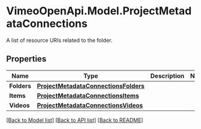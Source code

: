 # VimeoOpenApi.Model.ProjectMetadataConnections
A list of resource URIs related to the folder.
## Properties

Name | Type | Description | Notes
------------ | ------------- | ------------- | -------------
**Folders** | [**ProjectMetadataConnectionsFolders**](ProjectMetadataConnectionsFolders.md) |  | 
**Items** | [**ProjectMetadataConnectionsItems**](ProjectMetadataConnectionsItems.md) |  | 
**Videos** | [**ProjectMetadataConnectionsVideos**](ProjectMetadataConnectionsVideos.md) |  | 

[[Back to Model list]](../README.md#documentation-for-models) [[Back to API list]](../README.md#documentation-for-api-endpoints) [[Back to README]](../README.md)

